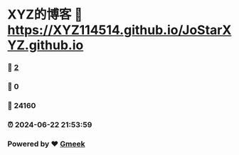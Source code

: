 # XYZ的博客 :link: https://XYZ114514.github.io/JoStarXYZ.github.io 
### :page_facing_up: [2](https://XYZ114514.github.io/JoStarXYZ.github.io/tag.html) 
### :speech_balloon: 0 
### :hibiscus: 24160 
### :alarm_clock: 2024-06-22 21:53:59 
### Powered by :heart: [Gmeek](https://github.com/Meekdai/Gmeek)
